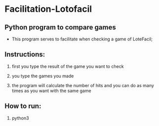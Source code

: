 # Facilitation-Lotofacil
 Python program to compare games
--------------------------------

- This program serves to facilitate when checking a game of LoteFacil;
## Instructions: 

1. first you type the result of the game you want to check

2. you type the games you made

3. the program will calculate the number of hits and you can do as many times as you want with the same game

## How to run: 
1. python3 
